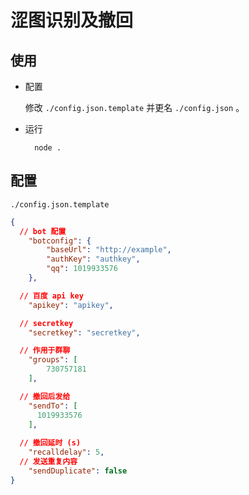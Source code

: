 # 涩图识别及撤回

## 使用

- 配置

  修改 `./config.json.template` 并更名 `./config.json` 。

- 运行

  ```shell
    node .
  ```

## 配置

`./config.json.template`

```json
{
  // bot 配置
    "botconfig": {
        "baseUrl": "http://example",
        "authKey": "authkey",
        "qq": 1019933576
    },

  // 百度 api key
    "apikey": "apikey",

  // secretkey
    "secretkey": "secretkey",

  // 作用于群聊
    "groups": [
        730757181
    ],

  // 撤回后发给
    "sendTo": [
      1019933576
    ],
    
  // 撤回延时 (s)
    "recalldelay": 5,
  // 发送重复内容
    "sendDuplicate": false
}
```
